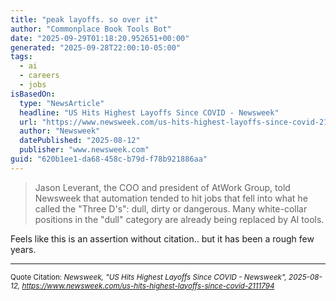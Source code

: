 ```yaml
---
title: "peak layoffs. so over it"
author: "Commonplace Book Tools Bot"
date: "2025-09-29T01:18:20.952651+00:00"
generated: "2025-09-28T22:00:10-05:00"
tags:
  - ai
  - careers
  - jobs
isBasedOn:
  type: "NewsArticle"
  headline: "US Hits Highest Layoffs Since COVID - Newsweek"
  url: "https://www.newsweek.com/us-hits-highest-layoffs-since-covid-2111794"
  author: "Newsweek"
  datePublished: "2025-08-12"
  publisher: "www.newsweek.com"
guid: "620b1ee1-da68-458c-b79d-f78b921886aa"
---
```


> Jason Leverant, the COO and president of AtWork Group, told Newsweek that automation tended to hit jobs that fell into what he called the "Three D's": dull, dirty or dangerous. Many white-collar positions in the "dull" category are already being replaced by AI tools.

Feels like this is an assertion without citation.. but it has been a rough few years.

---

<sub>Quote Citation: <cite>Newsweek, "US Hits Highest Layoffs Since COVID - Newsweek", 2025-08-12, <a href="https://www.newsweek.com/us-hits-highest-layoffs-since-covid-2111794">https://www.newsweek.com/us-hits-highest-layoffs-since-covid-2111794</a></cite></sub>